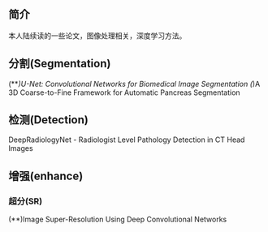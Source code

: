 ## 简介
本人陆续读的一些论文，图像处理相关，深度学习方法。
## 分割(Segmentation)
(***)U-Net: Convolutional Networks for Biomedical Image Segmentation
(*)A 3D Coarse-to-Fine Framework for Automatic Pancreas Segmentation

## 检测(Detection)
DeepRadiologyNet - Radiologist Level Pathology Detection in CT Head Images

## 增强(enhance)
### 超分(SR)
(**)Image Super-Resolution Using Deep Convolutional Networks
